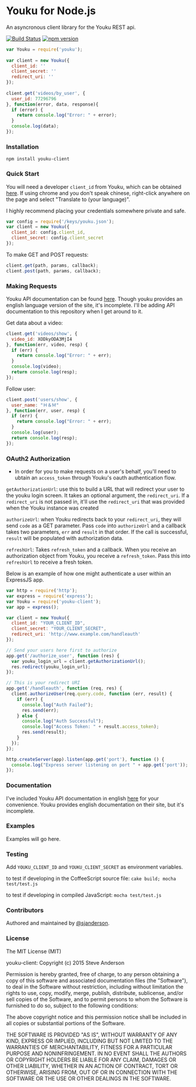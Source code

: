 # Youku for Node.js 

An asyncronous client library for the Youku REST api.

[![Build Status](https://travis-ci.org/SJAnderson/youku-client.svg)](https://travis-ci.org/SJAnderson/youku-client) [![npm version](https://badge.fury.io/js/youku-client.svg)](https://badge.fury.io/js/youku-client)

```js
var Youku = require('youku');
 
var client = new Youku({
  client_id: ''
  client_secret: ''
  redirect_uri: ''
});
 
client.get('videos/by_user', {
  user_id: 77296796
}, function(error, data, response){
  if (error) {
    return console.log("Error: " + error);
  }
  console.log(data);
});
```

### Installation

`npm install youku-client`

### Quick Start

You will need a developer `client_id` from Youku, which can be obtained [here](http://open.youku.com/). If using chrome and you don't speak chinese, right-click anywhere on the page and select "Translate to (your language)".

I highly recommend placing your credentials somewhere private and safe.

```js
var config = require('/keys/youku.json');
var client = new Youku({
  client_id: config.client_id,
  client_secret: config.client_secret
});
```

To make GET and POST requests:

```js
client.get(path, params, callback);
client.post(path, params, callback);
```

### Making Requests

Youku API documentation can be found [here](http://open.youku.com/docs). Though youku provides an english language version of the site, it's incomplete. I'll be adding API documentation to this repository when I get around to it.

Get data about a video:
```js
client.get('videos/show', {
  video_id: XODkyODA3MjI4
}, function(err, video, resp) {
  if (err) {
    return console.log("Error: " + err);
  }
  console.log(video);
  return console.log(resp);
});
```

Follow user:
```js
client.post('users/show', {
  user_name: "Ｈ＆Ｍ"
}, function(err, user, resp) {
  if (err) {
    return console.log("Error: " + err);
  }
  console.log(user);
  return console.log(resp);
});
```

### OAuth2 Authorization

- In order for you to make requests on a user's behalf, you'll need to ubtain an `access_token` through Youku's oauth authentication flow. 

`getAuthorizationUrl`: use this to build a URL that will redirect your user to the youku login screen. It takes an optional argument, the `redirect_uri`. If a `redirect_uri` is not passed in, it'll use the `redirect_uri` that was provided when the Youku instance was created

`authorizeUrl`: when Youku redirects back to your `redirect_uri`, they will send `code` as a GET parameter. Pass `code` into `authorizeUrl` and a callback takes two parameters, `err` and `result` in that order. If the call is successful, `result` will be populated with authorization data.

`refreshUrl`: Takes `refresh_token` and a callback. When you receive an authorization object from Youku, you receive a `refresh_token`. Pass this into `refreshUrl` to receive a fresh token.

Below is an example of how one might authenticate a user within an ExpressJS app.

```js
var http = require('http');
var express = require('express');
var Youku = require('youku-client');
var app = express();

var client = new Youku({
  client_id: "YOUR_CLIENT_ID",
  client_secret: "YOUR_CLIENT_SECRET",
  redirect_uri: 'http://www.example.com/handleauth'
});

// Send your users here first to authorize
app.get('/authorize_user', function (res) {
  var youku_login_url = client.getAuthorizationUrl();
  res.redirect(youku_login_url);
});

// This is your redirect URI
app.get('/handleauth', function (req, res) {
  client.authorizeUser(req.query.code, function (err, result) {
    if (err) {
      console.log("Auth Failed");
      res.send(err);
    } else {
      console.log("Auth Successful");
      console.log("Access Token: " + result.access_token);
      res.send(result);
    }
  });
});

http.createServer(app).listen(app.get('port'), function () {
  console.log("Express server listening on port " + app.get('port'));
});
```

### Documentation

I've included Youku API documentation in english [here](https://github.com/SJAnderson/youku-client/blob/master/YOUKU_DOCUMENTATION.md) for your convenience. Youku provides english documentation on their site, but it's incomplete.

### Examples

Examples will go here.

### Testing

Add `YOUKU_CLIENT_ID` and `YOUKU_CLIENT_SECRET` as environment variables.

to test if developing in the CoffeeScript source file:
`cake build; mocha test/test.js`

to test if developing in compiled JavaScript:
`mocha test/test.js`

### Contributors

Authored and maintained by [@sjanderson](http://www.github.com/sjanderson).

### License

The MIT License (MIT)

youku-client: Copyright (c) 2015 Steve Anderson

Permission is hereby granted, free of charge, to any person obtaining a copy
of this software and associated documentation files (the "Software"), to deal
in the Software without restriction, including without limitation the rights
to use, copy, modify, merge, publish, distribute, sublicense, and/or sell
copies of the Software, and to permit persons to whom the Software is
furnished to do so, subject to the following conditions:

The above copyright notice and this permission notice shall be included in
all copies or substantial portions of the Software.

THE SOFTWARE IS PROVIDED "AS IS", WITHOUT WARRANTY OF ANY KIND, EXPRESS OR
IMPLIED, INCLUDING BUT NOT LIMITED TO THE WARRANTIES OF MERCHANTABILITY,
FITNESS FOR A PARTICULAR PURPOSE AND NONINFRINGEMENT. IN NO EVENT SHALL THE
AUTHORS OR COPYRIGHT HOLDERS BE LIABLE FOR ANY CLAIM, DAMAGES OR OTHER
LIABILITY, WHETHER IN AN ACTION OF CONTRACT, TORT OR OTHERWISE, ARISING FROM,
OUT OF OR IN CONNECTION WITH THE SOFTWARE OR THE USE OR OTHER DEALINGS IN
THE SOFTWARE.
